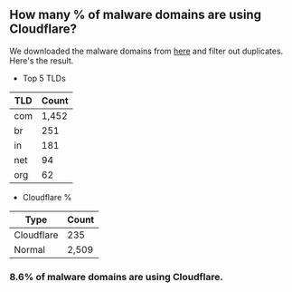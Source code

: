 ## How many % of malware domains are using Cloudflare?


We downloaded the malware domains from [here](https://urlhaus.abuse.ch) and filter out duplicates.
Here's the result.


[//]: # (start replacement)


- Top 5 TLDs

| TLD | Count |
| --- | --- |
| com | 1,452 |
| br | 251 |
| in | 181 |
| net | 94 |
| org | 62 |


- Cloudflare %

| Type | Count |
| --- | --- |
| Cloudflare | 235 |
| Normal | 2,509 |


### 8.6% of malware domains are using Cloudflare.
